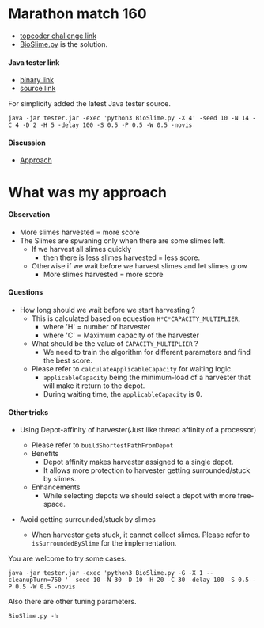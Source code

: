 

Marathon match 160
====================


- [topcoder challenge link](https://www.topcoder.com/challenges/80d19de8-91f2-47fa-b08d-af71e4ca2fbb)
- [BioSlime.py](BioSlime.py) is the solution.

#### Java tester link

- [binary link](https://cdn.filestackcontent.com/DlY6u5g0RcGK2J3gbgt6)
- [source link](https://cdn.filestackcontent.com/MhzDbabpS1qbzBMoSpfz)

For simplicity added the latest Java tester source.

```
java -jar tester.jar -exec 'python3 BioSlime.py -X 4' -seed 10 -N 14 -C 4 -D 2 -H 5 -delay 100 -S 0.5 -P 0.5 -W 0.5 -novis
```

#### Discussion 

- [Approach](https://discussions.topcoder.com/discussion/35937/post-your-approach)


What was my approach
========================

#### Observation

- More slimes harvested = more score
- The Slimes are spwaning only when there are some slimes left.
    - If we harvest all slimes quickly
        - then there is less slimes harvested = less score.
    - Otherwise if we wait before we harvest slimes and let slimes grow
        - More slimes harvested = more score

#### Questions

- How long should we wait before we start harvesting ?
    - This is calculated based on equestion `H*C*CAPACITY_MULTIPLIER`,
        - where 'H' = number of harvester
        - where 'C' = Maximum capacity of the harvester
    - What should be the value of `CAPACITY_MULTIPLIER` ?
        - We need to train the algorithm for different parameters and find the best score.
    - Please refer to `calculateApplicableCapacity` for waiting logic.
        - `applicableCapacity` being the minimum-load of a harvester that will make it return to the depot.
        - During waiting time, the `applicableCapacity` is 0.

#### Other tricks

- Using Depot-affinity of harvester(Just like thread affinity of a processor)
    - Please refer to `buildShortestPathFromDepot`
    - Benefits
        - Depot affinity makes harvester assigned to a single depot.
        - It allows more protection to harvester getting surrounded/stuck by slimes.
    - Enhancements
        - While selecting depots we should select a depot with more free-space.

- Avoid getting surrounded/stuck by slimes
    - When harvestor gets stuck, it cannot collect slimes. Please refer to `isSurroundedBySlime` for the implementation.

You are welcome to try some cases.

```
java -jar tester.jar -exec 'python3 BioSlime.py -G -X 1 --cleanupTurn=750 ' -seed 10 -N 30 -D 10 -H 20 -C 30 -delay 100 -S 0.5 -P 0.5 -W 0.5 -novis
```

Also there are other tuning parameters.

```
BioSlime.py -h
```


